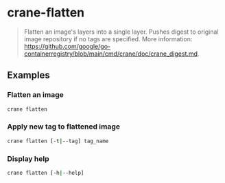 # crane-flatten

> Flatten an image's layers into a single layer. Pushes digest to original image repository if no tags are specified. More information: <https://github.com/google/go-containerregistry/blob/main/cmd/crane/doc/crane_digest.md>.

## Examples

### Flatten an image

```bash
crane flatten
```

### Apply new tag to flattened image

```bash
crane flatten [-t|--tag] tag_name
```

### Display help

```bash
crane flatten [-h|--help]
```
